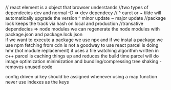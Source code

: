 // react element is a object that browser understands
//two types of dependecies dev and normal -D => dev dependecy 
// ^ caret or ~ tilde will automatically upgrade the version ^ minor update ~ major update 
//package lock keeps the track via hash on local and production 
//transative dependecies => node modules
we can regenerate the node modules with package.json and package.lock.json  
if we want to execute a package we use npx and if we instal a package we use npm 
fetching from cdn is not a goodway to use react 
parcel is doing hmr (hot module replacement) 
it uses a file watching algorithm written in c++
parcel is caching things up and reduces the build time
parcel will do image optimization minimization and bundling/compressing 
tree shaking - removes unused code


config driven ui 
key should be assigned whenever using a map function
never use indexes as the keys